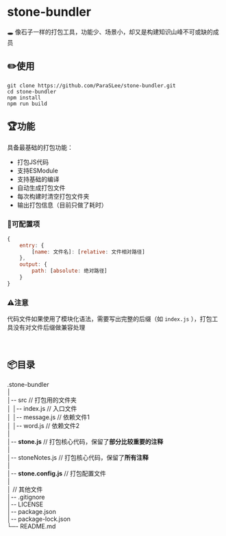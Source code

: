 # stone-bundler
🕳️ 像石子一样的打包工具，功能少、场景小，却又是构建知识山峰不可或缺的成员

## ✏️使用
```shell
git clone https://github.com/ParaSLee/stone-bundler.git
cd stone-bundler
npm install
npm run build
```

## 🏆功能
具备最基础的打包功能：

* 打包JS代码
* 支持ESModule
* 支持基础的编译
* 自动生成打包文件
* 每次构建时清空打包文件夹
* 输出打包信息（目前只做了耗时）


### 📑可配置项
```js
{
    entry: {
        [name: 文件名]: [relative: 文件相对路径]
    },
    output: {
        path: [absolute: 绝对路径]
    }
}
```


### ⚠️注意
代码文件如果使用了模块化语法，需要写出完整的后缀（如 `index.js` ），打包工具没有对文件后缀做兼容处理

</br>

## 📦目录
.stone-bundler</br>
│</br>
│-- src // 打包用的文件夹</br>
│  │-- index.js   // 入口文件</br>
│  │-- message.js // 依赖文件1</br>
│  │-- word.js    // 依赖文件2</br>
│</br>
│-- **stone.js**        // 打包核心代码，保留了**部分比较重要的注释**</br>
│</br>
│-- stoneNotes.js   // 打包核心代码，保留了**所有注释**</br>
│</br>
│-- **stone.config.js** // 打包配置文件</br>
│</br>
│   // 其他文件</br>
│-- .gitignore</br>
│-- LICENSE</br>
│-- package.json</br>
│-- package-lock.json</br>
└─- README.md</br>

